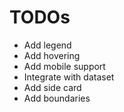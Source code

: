 # TODOs

-   Add legend
-   Add hovering
-   Add mobile support
-   Integrate with dataset
-   Add side card
-   Add boundaries
